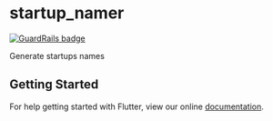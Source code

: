 # startup_namer

[![GuardRails badge](https://badges.production.guardrails.io/bennythejudge/startup_namer.svg)](https://www.guardrails.io)

Generate startups names

## Getting Started

For help getting started with Flutter, view our online
[documentation](https://flutter.io/).

